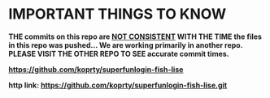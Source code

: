 <h1>IMPORTANT THINGS TO KNOW</h1>
<b>THE commits on this repo are <u>NOT CONSISTENT</u> WITH THE TIME the files in this repo was pushed... <b>
We are working primarily in another repo.
PLEASE VISIT THE OTHER REPO TO SEE accurate commit times. 

<b>https://github.com/koprty/superfunlogin-fish-lise</b>


http link: https://github.com/koprty/superfunlogin-fish-lise.git


